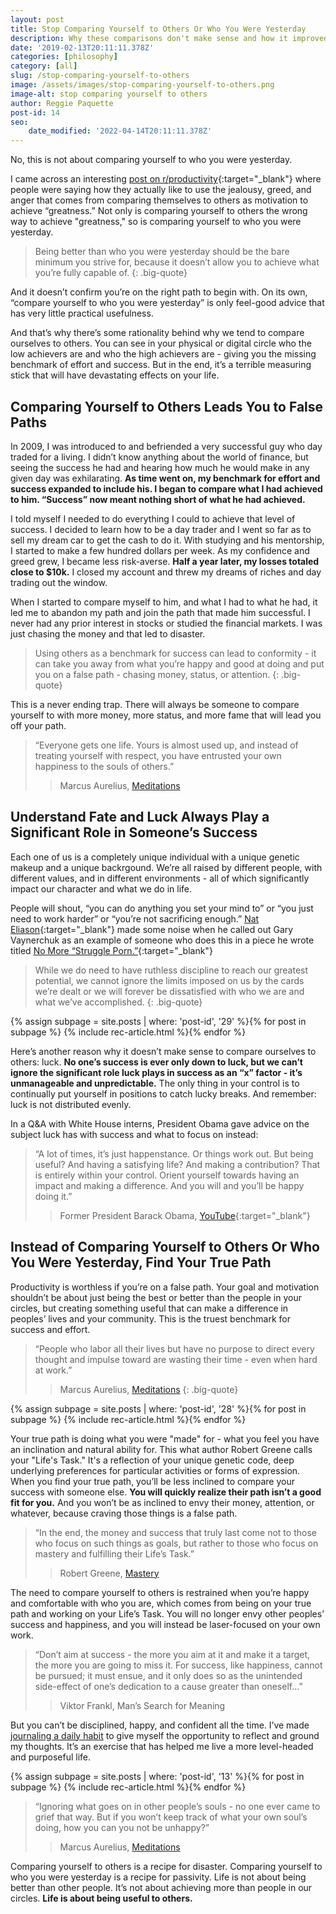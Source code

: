 ```yaml
---
layout: post
title: Stop Comparing Yourself to Others Or Who You Were Yesterday
description: Why these comparisons don't make sense and how it improved my mental health.
date: '2019-02-13T20:11:11.378Z'
categories: [philosophy]
category: [all]
slug: /stop-comparing-yourself-to-others
image: /assets/images/stop-comparing-yourself-to-others.png
image-alt: stop comparing yourself to others
author: Reggie Paquette
post-id: 14
seo:
    date_modified: '2022-04-14T20:11:11.378Z'
---
```


No, this is not about comparing yourself to who you were yesterday.

I came across an interesting [post on r/productivity](https://www.reddit.com/r/productivity/comments/ao04vn/stop_comparing_yourself_to_others_and_start/){:target="_blank"} where people were saying how they actually like to use the jealousy, greed, and anger that comes from comparing themselves to others as motivation to achieve “greatness.” Not only is comparing yourself to others the wrong way to achieve "greatness," so is comparing yourself to who you were yesterday.

> Being better than who you were yesterday should be the bare minimum you strive for, because it doesn’t allow you to achieve what you’re fully capable of.
{: .big-quote}

And it doesn’t confirm you’re on the right path to begin with. On its own, “compare yourself to who you were yesterday” is only feel-good advice that has very little practical usefulness.

And that’s why there’s some rationality behind why we tend to compare ourselves to others. You can see in your physical or digital circle who the low achievers are and who the high achievers are - giving you the missing benchmark of effort and success. But in the end, it’s a terrible measuring stick that will have devastating effects on your life.

## Comparing Yourself to Others Leads You to False Paths

In 2009, I was introduced to and befriended a very successful guy who day traded for a living. I didn’t know anything about the world of finance, but seeing the success he had and hearing how much he would make in any given day was exhilarating. **As time went on, my benchmark for effort and success expanded to include his. I began to compare what I had achieved to him. “Success” now meant nothing short of what he had achieved.**

I told myself I needed to do everything I could to achieve that level of success. I decided to learn how to be a day trader and I went so far as to sell my dream car to get the cash to do it. With studying and his mentorship, I started to make a few hundred dollars per week. As my confidence and greed grew, I became less risk-averse. **Half a year later, my losses totaled close to $10k.** I closed my account and threw my dreams of riches and day trading out the window.

When I started to compare myself to him, and what I had to what he had, it led me to abandon my path and join the path that made him successful. I never had any prior interest in stocks or studied the financial markets. I was just chasing the money and that led to disaster.

> Using others as a benchmark for success can lead to conformity - it can take you away from what you’re happy and good at doing and put you on a false path - chasing money, status, or attention.
{: .big-quote}

This is a never ending trap. There will always be someone to compare yourself to with more money, more status, and more fame that will lead you off your path.

> “Everyone gets one life. Yours is almost used up, and instead of treating yourself with respect, you have entrusted your own happiness to the souls of others.”
>
> > Marcus Aurelius, [Meditations](/meditations-from-marcus-aurelius-summary-notes-quotes)

## Understand Fate and Luck Always Play a Significant Role in Someone’s Success

Each one of us is a completely unique individual with a unique genetic makeup and a unique backrgound. We’re all raised by different people, with different values, and in different environments - all of which significantly impact our character and what we do in life.

People will shout, “you can do anything you set your mind to” or “you just need to work harder” or “you’re not sacrificing enough.” [Nat Eliason](https://medium.com/u/65e0b0f45be5){:target="_blank"} made some noise when he called out Gary Vaynerchuk as an example of someone who does this in a piece he wrote titled [No More “Struggle Porn.”](https://medium.com/@nateliason/no-more-struggle-porn-202153a01108){:target="_blank"}

> While we do need to have ruthless discipline to reach our greatest potential, we cannot ignore the limits imposed on us by the cards we’re dealt or we will forever be dissatisfied with who we are and what we’ve accomplished.
{: .big-quote}

{% assign subpage = site.posts | where: 'post-id', '29' %}{% for post in subpage %} {% include rec-article.html %}{% endfor %}

Here’s another reason why it doesn’t make sense to compare ourselves to others: luck. **No one’s success is ever only down to luck, but we can’t ignore the significant role luck plays in success as an “x” factor - it’s unmanageable and unpredictable.** The only thing in your control is to continually put yourself in positions to catch lucky breaks. And remember: luck is not distributed evenly.

In a Q&A with White House interns, President Obama gave advice on the subject luck has with success and what to focus on instead:

> “A lot of times, it’s just happenstance. Or things work out. But being useful? And having a satisfying life? And making a contribution? That is entirely within your control. Orient yourself towards having an impact and making a difference. And you will and you’ll be happy doing it.”
>
> > Former President Barack Obama, [YouTube](https://www.youtube.com/embed/5IDQDoxXHm0?start=516){:target="_blank"}

## Instead of Comparing Yourself to Others Or Who You Were Yesterday, Find Your True Path

Productivity is worthless if you’re on a false path. Your goal and motivation shouldn’t be about just being the best or better than the people in your circles, but creating something useful that can make a difference in peoples’ lives and your community. This is the truest benchmark for success and effort.

> “People who labor all their lives but have no purpose to direct every thought and impulse toward are wasting their time - even when hard at work.”
>
> > Marcus Aurelius, [Meditations](/meditations-from-marcus-aurelius-summary-notes-quotes)
{: .big-quote}

{% assign subpage = site.posts | where: 'post-id', '28' %}{% for post in subpage %} {% include rec-article.html %}{% endfor %}

Your true path is doing what you were "made" for - what you feel you have an inclination and natural ability for. This what author Robert Greene calls your "Life's Task." It's a reflection of your unique genetic code, deep underlying preferences for particular activities or forms of expression. When you find your true path, you’ll be less inclined to compare your success with someone else. **You will quickly realize their path isn’t a good fit for you.** And you won’t be as inclined to envy their money, attention, or whatever, because craving those things is a false path.

> “In the end, the money and success that truly last come not to those who focus on such things as goals, but rather to those who focus on mastery and fulfilling their Life’s Task.”
>
> > Robert Greene, [Mastery](/mastery-summary-quotes-robert-greene)

The need to compare yourself to others is restrained when you’re happy and comfortable with who you are, which comes from being on your true path and working on your Life’s Task. You will no longer envy other peoples’ success and happiness, and you will instead be laser-focused on your own work.

> “Don’t aim at success - the more you aim at it and make it a target, the more you are going to miss it. For success, like happiness, cannot be pursued; it must ensue, and it only does so as the unintended side-effect of one’s dedication to a cause greater than oneself…”
>
> >  Viktor Frankl, Man’s Search for Meaning

But you can’t be disciplined, happy, and confident all the time. I’ve made [journaling a daily habit](/stoic-journal-topics) to give myself the opportunity to reflect and ground my thoughts. It’s an exercise that has helped me live a more level-headed and purposeful life.

{% assign subpage = site.posts | where: 'post-id', '13' %}{% for post in subpage %} {% include rec-article.html %}{% endfor %}

> “Ignoring what goes on in other people’s souls - no one ever came to grief that way. But if you won’t keep track of what your own soul’s doing, how you can you not be unhappy?”
>
> > Marcus Aurelius, [Meditations](/meditations-from-marcus-aurelius-summary-notes-quotes)

Comparing yourself to others is a recipe for disaster. Comparing yourself to who you were yesterday is a recipe for passivity. Life is not about being better than other people. It’s not about achieving more than people in our circles. **Life is about being useful to others.**